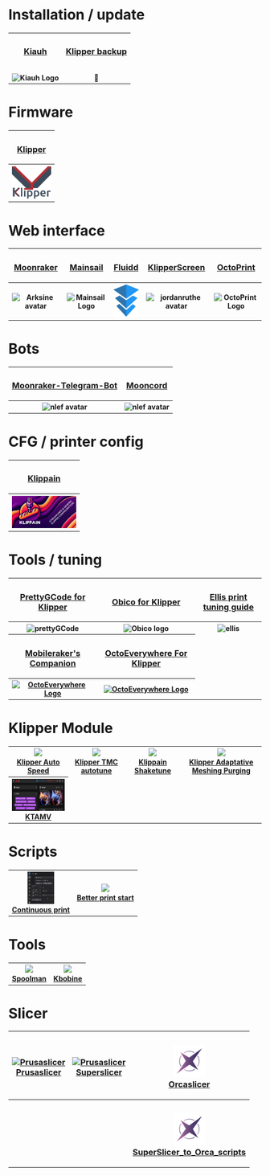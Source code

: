 <h1>Installation / update</h1>
<table>
<tr>
<th><h3><a href="https://github.com/dw-0/kiauh">Kiauh</a></h3></br>
<img src="https://raw.githubusercontent.com/dw-0/kiauh/master/resources/screenshots/kiauh.png" alt="Kiauh Logo" height="64"></th>
  <th><h3><a href="https://github.com/Staubgeborener/klipper-backup">Klipper backup</a></h3></br>
💾</th>
</tr>
</table>



<h1>Firmware</h1>
<table>
<tr>
<th><h3><a href="https://github.com/Klipper3d/klipper">Klipper</a></h3></th>
</tr>
<tr>
<th><img src="https://raw.githubusercontent.com/Klipper3d/klipper/master/docs/img/klipper-logo.png" alt="Klipper Logo" height="64"></th>
</tr>
</table>

<h1>Web interface</h1>
<table>
<tr>
<th><h3><a href="https://github.com/Arksine/moonraker">Moonraker</a></h3></th>
<th><h3><a href="https://github.com/mainsail-crew/mainsail">Mainsail</a></h3></th>
<th><h3><a href="https://github.com/fluidd-core/fluidd">Fluidd</a></h3></th>
<th><h3><a href="https://github.com/jordanruthe/KlipperScreen">KlipperScreen</a></h3></th>
<th><h3><a href="https://github.com/OctoPrint/OctoPrint">OctoPrint</a></h3></th>
</tr>
<tr>
<th><img src="https://avatars.githubusercontent.com/u/9563098?v=4" alt="Arksine avatar" height="64"></th>
<th><img src="https://raw.githubusercontent.com/mainsail-crew/docs/master/assets/img/logo.png" alt="Mainsail Logo" height="64"></th>
<th><img src="https://raw.githubusercontent.com/fluidd-core/fluidd/master/docs/assets/images/logo.svg" alt="Fluidd Logo" height="64"></th>
<th><img src="https://avatars.githubusercontent.com/u/31575189?v=4" alt="jordanruthe avatar" height="64"></th>
<th><img src="https://camo.githubusercontent.com/33da288e35b5e01f85fd3cb8247691b065d05474308f98e6d082918227600af3/68747470733a2f2f6f63746f7072696e742e6f72672f6173736574732f696d672f6c6f676f2e706e67" alt="OctoPrint Logo" height="64"></th>
</tr>
</table>

<h1>Bots</h1>
<table>
<tr>
<th><h3><a href="https://github.com/nlef/moonraker-telegram-bot">Moonraker-Telegram-Bot</a></h3></th>
<th><h3><a href="https://github.com/nlef/moonraker-telegram-bot">Mooncord</a></h3></th>
</tr>
<tr>
<th><img src="https://avatars.githubusercontent.com/u/52351624?v=4" alt="nlef avatar" height="64"></th>
<th><img src="https://raw.githubusercontent.com/eliteSchwein/mooncord/master/assets/images/github-title.png" alt="nlef avatar" height="64"></th>
</tr>
</table>

<h1>CFG / printer config</h1>
<table>
<tr>
<th><h3><a href="https://github.com/Frix-x/klippain">Klippain</a></h3></th>
</tr>
<tr>
<th><img src="https://github.com/Frix-x/klippain/raw/main/docs/klippain.png"alt="klippain" height="64"></th>
</tr>
</table>

<h1>Tools / tuning</h1>
<table>
<tr>

<th><h3><a href="https://github.com/Kragrathea/pgcode">PrettyGCode for Klipper</a></h3></th>
<th><h3><a href="https://github.com/TheSpaghettiDetective/moonraker-obico">Obico for Klipper</a></h3></th>
<th><h3><a href="https://ellis3dp.com/Print-Tuning-Guide/">Ellis print tuning guide</a></h3></th>
</tr>
<tr>

<th><img src="https://raw.githubusercontent.com/Kragrathea/pgcode/main/img/pgc_screen1.jpg" alt="prettyGCode" height="64"></th>
<th><img src="https://avatars.githubusercontent.com/u/46323662?s=200&v=4" alt="Obico logo" height="64"></th>
<th><img src="https://ellis3dp.com/Print-Tuning-Guide/articles/images/first_layer_squish/FirstLayer-PrintExample.jpg" alt="ellis" height="64">
</tr>
<tr>
<th><h3><a href="https://github.com/Clon1998/mobileraker_companion">Mobileraker's Companion</a></h3></th>
<th><h3><a href="https://octoeverywhere.com/?source=kiauh_readme">OctoEverywhere For Klipper</a></h3></th>


</tr>
<tr>
  <th><a href="https://github.com/Clon1998/mobileraker_companion"><img src="https://raw.githubusercontent.com/Clon1998/mobileraker/master/assets/icon/mr_appicon.png" alt="OctoEverywhere Logo" height="64"></th>
  <th><a href="https://octoeverywhere.com/?source=kiauh_readme"><img src="https://octoeverywhere.com/img/logo.svg" alt="OctoEverywhere Logo" height="64"></a></th>
  </a></th>
</tr>
</table>

# Klipper Module
<table>
<tr>  
    <th><a href="https://github.com/Anonoei/klipper_auto_speed"><img src="https://opengraph.githubassets.com/57070ffe9cd4834bf4bc777d714f3435d774b1110a946b86796180f291058f80/Anonoei/klipper_auto_speed"  height="64"></br>Klipper Auto Speed</a></th> 
   <th><a href="https://github.com/andrewmcgr/klipper_tmc_autotune"><img src="https://opengraph.githubassets.com/550cf0710d5fef0a353d7a8f6e93b35ab503077d3879732199a373d3cb0eed16/andrewmcgr/klipper_tmc_autotune"  height="64"></br>Klipper TMC autotune</a></th>
  <th><a href="https://github.com/Frix-x/klippain-shaketune/tree/main"><img src="https://github.com/Frix-x/klippain-shaketune/raw/main/docs/banner.png"  height="64"></br>Klippain Shaketune</a></th>
  <th><a href="https://github.com/kyleisah/Klipper-Adaptive-Meshing-Purging"><img src="https://github.com/kyleisah/Klipper-Adaptive-Meshing-Purging/raw/main/Photos/Logo/KAMP-Logo.png"  height="64"></br>Klipper Adaptative Meshing Purging</a></th>
</tr>
<tr>
   <th><a href="https://github.com/TypQxQ/kTAMV"><img src="https://github.com/TypQxQ/kTAMV/raw/main/doc/mainsail_main.jpg?raw=true"  height="64"></br>KTAMV</a></th>
</tr>
</table>

# Scripts
<table>
<tr>  
    <th><a href="https://github.com/hessfab/continuous-prints-klipper"><img src="https://github.com/hessfab/continuous-prints-klipper/raw/main/img/fluidd_macros.png"  height="64"></br>Continuous print</a></th> 
    <th><a href="https://github.com/jontek2/A-better-print_start-macro"><img src="https://avatars.githubusercontent.com/u/12153796?v=4" height="64"></br>Better print start</a></th> 
</tr>
</table>

# Tools
<table>
<tr>  
    <th><a href="https://github.com/Donkie/Spoolman"><img src="https://github.com/Donkie/Spoolman/assets/2332094/3c120b3a-1422-42f6-a16b-8d5a07c33000"  height="64"></br>Spoolman</a></th> 
  <th><a href="https://github.com/fbeauKmi/kbobine_filament_settings"><img src="https://github.com/fbeauKmi/kbobine_filament_settings/raw/main/images/kbobine.png"  height="64"></br>Kbobine</a></th> 
</tr>
  
</table>

<h1>Slicer</h1>
<table>
  <tr>
    <th><h3><a href="https://www.prusa3d.com/fr/page/prusaslicer_424/"><img src="https://www.prusa3d.com/img/slicer/logo.png" alt="Prusaslicer" height="64"><br/>Prusaslicer</a></h3></th>
    <th><h3><a href="https://github.com/supermerill/SuperSlicer/"><img src="https://avatars.githubusercontent.com/u/6536403?v=4" alt="Prusaslicer" height="64"><br/>Superslicer</a></h3></th>
    <th><h3><a href="https://github.com/SoftFever/OrcaSlicer"><img src="https://github.com/SoftFever/OrcaSlicer/blob/main/resources/images/OrcaSlicer.png" alt="Prusaslicer" height="64"><br/>Orcaslicer</a></h3></th>
  </tr>
  <tr>
    <th></th>
    <th></th>
    <th><h3><a href="https://github.com/theophile/SuperSlicer_to_Orca_scripts"><img src="https://github.com/SoftFever/OrcaSlicer/blob/main/resources/images/OrcaSlicer.png" height="64"><br/> SuperSlicer_to_Orca_scripts
</a></h3></th>
  </tr>
</table>
